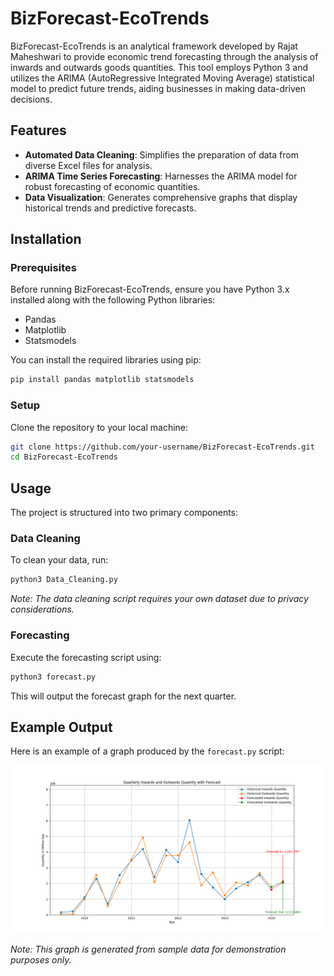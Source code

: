 ﻿
# BizForecast-EcoTrends

BizForecast-EcoTrends is an analytical framework developed by Rajat Maheshwari to provide economic trend forecasting through the analysis of inwards and outwards goods quantities. This tool employs Python 3 and utilizes the ARIMA (AutoRegressive Integrated Moving Average) statistical model to predict future trends, aiding businesses in making data-driven decisions.

## Features
- **Automated Data Cleaning**: Simplifies the preparation of data from diverse Excel files for analysis.
- **ARIMA Time Series Forecasting**: Harnesses the ARIMA model for robust forecasting of economic quantities.
- **Data Visualization**: Generates comprehensive graphs that display historical trends and predictive forecasts.

## Installation

### Prerequisites
Before running BizForecast-EcoTrends, ensure you have Python 3.x installed along with the following Python libraries:
- Pandas
- Matplotlib
- Statsmodels

You can install the required libraries using pip:
```bash
pip install pandas matplotlib statsmodels
```

### Setup
Clone the repository to your local machine:
```bash
git clone https://github.com/your-username/BizForecast-EcoTrends.git
cd BizForecast-EcoTrends
```

## Usage
The project is structured into two primary components:

### Data Cleaning
To clean your data, run:
```bash
python3 Data_Cleaning.py
```
*Note: The data cleaning script requires your own dataset due to privacy considerations.*

### Forecasting
Execute the forecasting script using:
```bash
python3 forecast.py
```
This will output the forecast graph for the next quarter.

## Example Output
Here is an example of a graph produced by the `forecast.py` script:

![Quarterly Inwards and Outwards Quantity with Forecast](forecast_graph.png)

*Note: This graph is generated from sample data for demonstration purposes only.*



